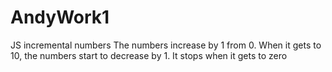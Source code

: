# AndyWork1
JS incremental numbers
The numbers increase by 1 from 0. When it gets to 10, the numbers start to decrease by 1. It stops when it gets to zero
